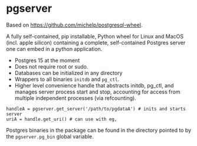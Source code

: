 # pgserver

Based on https://github.com/michelp/postgresql-wheel.

A fully self-contained, pip installable,
Python wheel for Linux and MacOS (incl. apple silicon) 
containing a complete, self-contained Postgres server 
one can embed in a python application.

* Postgres 15 at the moment
* Does not require root or sudo.
* Databases can be initialized in any directory
* Wrappers to all binaries `initdb` and `pg_ctl`.
* Higher level convenience handle that abstracts 
    initdb, pg_ctl, and manages server process start and stop, accounting for 
 access from multiple independent processes (via refcounting).

```
handleA = pgserver.get_server('/path/to/pgdataA') # inits and starts server
uriA = handle.get_uri() # can use with eg, 
```

Postgres binaries in the package can be found in the directory pointed
to by the `pgserver.pg_bin` global variable. 
